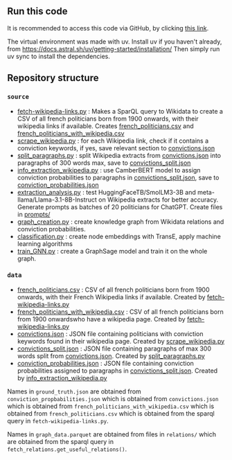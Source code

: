 
## Run this code
It is recommended to access this code via GitHub, by clicking [this link](https://github.com/Emile-Jn/politician-convictions-knowledge-graph).

The virtual environment was made with uv. Install uv if you haven't already, from https://docs.astral.sh/uv/getting-started/installation/
Then simply run uv sync to install the dependencies.

## Repository structure

### `source`
 - [fetch-wikipedia-links.py](source/fetch-wikipedia-links.py) : Makes a SparQL query to Wikidata to create a CSV of all french politicians born from 1900 onwards, with their wikipedia links if available. Creates [french_politicians.csv](data/french_politicians.csv) and [french_politicians_with_wikipedia.csv](data/french_politicians_with_wikipedia.csv)
 - [scrape_wikipedia.py](source/scrape_wikipedia.py) : for each Wikipedia link, check if it contains a conviction keywords, if yes, save relevant section to [convictions.json](data/convictions.json)
 - [split_paragraphs.py](source/split_paragraphs.py) : split Wikipedia extracts from [convictions.json](data/convictions.json) into paragraphs of 300 words max, save to [convictions_split.json](data/convictions_split.json)
 - [info_extraction_wikipedia.py](source/info_extraction_wikipedia.py) : use CamberBERT model to assign conviction probabilities to paragraphs in [convictions_split.json](data/convictions_split.json), save to [conviction_probabilities.json](data/conviction_probabilities.json)
 - [extraction_analysis.py](source/extraction_analysis.py) : test HuggingFaceTB/SmolLM3-3B and meta-llama/Llama-3.1-8B-Instruct on Wikipedia extracts for better accuracy. Generate prompts as batches of 20 politicians for ChatGPT. Create files in [prompts/](prompts/)
 - [graph_creation.py](source/graph_creation.py) : create knowledge graph from Wikidata relations and conviction probabilities.
 - [classification.py](source/classification.py) : create node embeddings with TransE, apply machine learning algorithms
 - [train_GNN.py](source/train_GNN.py) : create a GraphSage model and train it on the whole graph.

### `data`
 - [french_politicians.csv](data/french_politicians.csv) : CSV of all french politicians born from 1900 onwards, with their French Wikipedia links if available. Created by [fetch-wikipedia-links.py](source/fetch-wikipedia-links.py)
 - [french_politicians_with_wikipedia.csv](data/french_politicians_with_wikipedia.csv) : CSV of all french politicians born from 1900 onwardswho have a wikipedia page. Created by [fetch-wikipedia-links.py](source/fetch-wikipedia-links.py)
 - [convictions.json](data/convictions.json) : JSON file containing politicians with conviction keywords found in their wikipedia page. Created by [scrape_wikipedia.py](source/scrape_wikipedia.py)
 - [convictions_split.json](data/convictions_split.json) : JSON file containing paragraphs of max 300 words split from [convictions.json](data/convictions.json). Created by [split_paragraphs.py](source/split_paragraphs.py)
 - [conviction_probabilities.json](data/conviction_probabilities.json) : JSON file containing conviction probabilities assigned to paragraphs in [convictions_split.json](data/convictions_split.json). Created by [info_extraction_wikipedia.py](source/info_extraction_wikipedia.py)

Names in `ground_truth.json` are obtained from `conviction_propbabilities.json` which is obtained from `convictions.json` which is obtained from `french_politicians_with_wikipedia.csv` which is obtained from `french_politicians.csv` which is obtained from the sparql query in `fetch-wikipedia-links.py`.

Names in `graph_data.parquet` are obtained from files in `relations/` which are obtained from the sparql query in `fetch_relations.get_useful_relations()`.